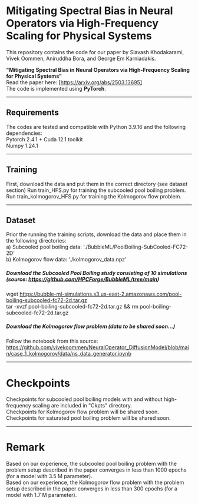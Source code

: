 # Mitigating Spectral Bias in Neural Operators via High-Frequency Scaling for Physical Systems

This repository contains the code for our paper by Siavash Khodakarami, Vivek Oommen, Aniruddha Bora, and George Em Karniadakis.

**"Mitigating Spectral Bias in Neural Operators via High-Frequency Scaling for Physical Systems"**  
Read the paper here: [https://arxiv.org/abs/2503.13695]  
The code is implemented using **PyTorch**.

---

## Requirements

The codes are tested and compatible with Python 3.9.16 and the following dependencies:  
Pytorch 2.4.1 + Cuda 12.1 toolkit  
Numpy 1.24.1  

---

## Training
First, download the data and put them in the correct directory (see dataset section)
Run train_HFS.py for training the subcooled pool boiling problem.  
Run train_kolmogorov_HFS.py for training the Kolmogorov flow problem.

---
## Dataset
Prior the running the training scripts, download the data and place them in the following directories:  
a) Subcooled pool boiling data: './BubbleML/PoolBoiling-SubCooled-FC72-2D'  
b) Kolmogorov flow data: './kolmogorov_data.npz'  

##### Download the Subcooled Pool Boiling study consisting of 10 simulations (source: https://github.com/HPCForge/BubbleML/tree/main)  
wget https://bubble-ml-simulations.s3.us-east-2.amazonaws.com/pool-boiling-subcooled-fc72-2d.tar.gz  
tar -xvzf pool-boiling-subcooled-fc72-2d.tar.gz && rm pool-boiling-subcooled-fc72-2d.tar.gz  

##### Download the Kolmogorov flow problem (data to be shared soon...)  
Follow the notebook from this source: https://github.com/vivekoommen/NeuralOperator_DiffusionModel/blob/main/case_1_kolmogorov/data/ns_data_generator.ipynb  

---
# Checkpoints
Checkpoints for subcooled pool boiling models with and without high-frequency scaling are included in "Ckpts" directory.  
Checkpoints for Kolmogorov flow problem will be shared soon.  
Checkpoints for saturated pool boiling problem will be shared soon.

---
# Remark  
Based on our experience, the subcooled pool boiling problem with the problem setup described in the paper converges in less than 1000 epochs (for a model with 3.5 M parameter).  
Based on our experience, the Kolmogorov flow problem with the problem setup described in the paper converges in less than 300 epochs (for a model with 1.7 M parameter).

